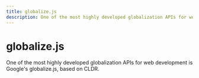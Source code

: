 ```yaml
---
title: globalize.js
description: One of the most highly developed globalization APIs for web development is Google's globalize.js, based on CLDR.
---
```


# globalize.js

One of the most highly developed globalization APIs for web development is Google's globalize.js, based on CLDR.
